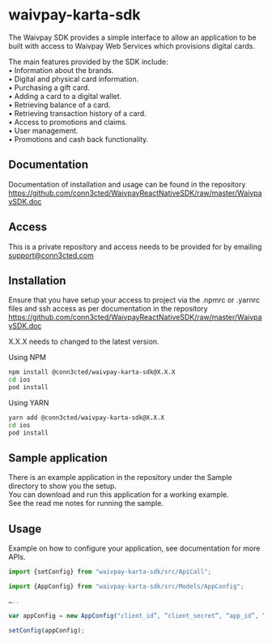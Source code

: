 # waivpay-karta-sdk

The Waivpay SDK provides a simple interface to allow an application to be built with access to Waivpay Web Services which provisions digital cards.

The main features provided by the SDK include:\
•	Information about the brands.\
•	Digital and physical card information.\
•	Purchasing a gift card.\
•	Adding a card to a digital wallet.\
•	Retrieving balance of a card.\
•	Retrieving transaction history of a card.\
•	Access to promotions and claims.\
•	User management.\
•	Promotions and cash back functionality.

## Documentation

Documentation of installation and usage can be found in the repository https://github.com/conn3cted/WaivpayReactNativeSDK/raw/master/WaivpaySDK.doc

## Access

This is a private repository and access needs to be provided for by emailing support@conn3cted.com

## Installation

Ensure that you have setup your access to project via the .npmrc or .yarnrc files and ssh access as per documentation in the repository https://github.com/conn3cted/WaivpayReactNativeSDK/raw/master/WaivpaySDK.doc

X.X.X needs to changed to the latest version.

Using NPM
```sh
npm install @conn3cted/waivpay-karta-sdk@X.X.X
cd ios
pod install
```

Using YARN
```sh
yarn add @conn3cted/waivpay-karta-sdk@X.X.X
cd ios
pod install
```

## Sample application

There is an example application in the repository under the Sample directory to show you the setup.\
You can download and run this application for a working example.\
See the read me notes for running the sample.

## Usage

Example on how to configure your application, see documentation for more APIs.

```js
import {setConfig} from "waivpay-karta-sdk/src/ApiCall";

import {AppConfig} from "waivpay-karta-sdk/src/Models/AppConfig";

…..

var appConfig = new AppConfig("client_id”, “client_secret”, “app_id”, “environment(staging|prod)");

setConfig(appConfig);
```
